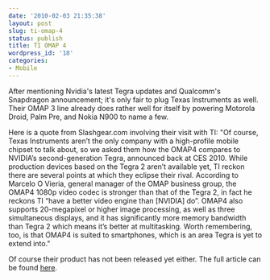 ```yaml
---
date: '2010-02-03 21:35:38'
layout: post
slug: ti-omap-4
status: publish
title: TI OMAP 4
wordpress_id: '18'
categories:
- Mobile
---
```


After mentioning Nvidia's latest Tegra updates and Qualcomm's Snapdragon announcement; it's only fair to plug Texas Instruments as well.  Their OMAP 3 line already does rather well for itself by powering Motorola Droid, Palm Pre, and Nokia N900 to name a few.

Here is a quote from Slashgear.com involving their visit with TI: "Of course, Texas Instruments aren’t the only company with a high-profile mobile chipset to talk about, so we asked them how the OMAP4 compares to NVIDIA’s second-generation Tegra, announced back at CES 2010. While production devices based on the Tegra 2 aren’t available yet, TI reckon there are several points at which they eclipse their rival. According to Marcelo O Vieria, general manager of the OMAP business group, the OMAP4 1080p video codec is stronger than that of the Tegra 2, in fact he reckons TI “have a better video engine than [NVIDIA] do”. OMAP4 also supports 20-megapixel or higher image processing, as well as three simultaneous displays, and it has significantly more memory bandwidth than Tegra 2 which means it’s better at multitasking. Worth remembering, too, is that OMAP4 is suited to smartphones, which is an area Tegra is yet to extend into."

Of course their product has not been released yet either.  The full article can be found [here](http://www.slashgear.com/texas-instruments-omap4-hands-on-0172231/).

